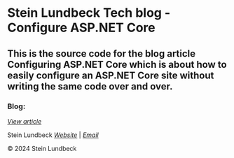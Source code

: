 # Stein Lundbeck Tech blog - Configure ASP.NET Core

## This is the source code for the blog article Configuring ASP.NET Core which is about how to easily configure an ASP.NET Core site without writing the same code over and over.

### Blog:
*[View article](https://blog.sltech.no/Article/1)*

Stein Lundbeck *[Website](htpps://sltech.no)* | *[Email](mailto:stein@sltech.no)*

&copy; 2024 Stein Lundbeck
